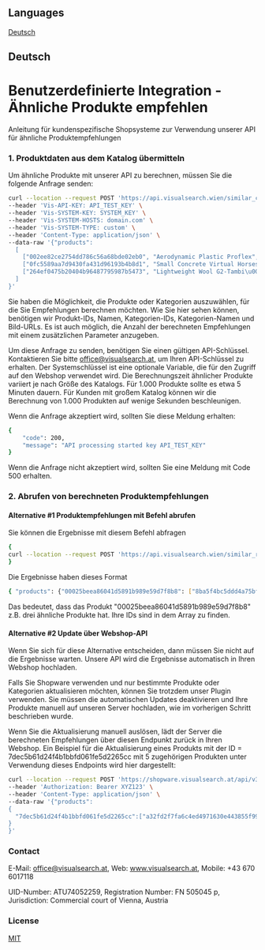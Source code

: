 ## Languages

[Deutsch](README.md#Deutsch)

## Deutsch

# Benutzerdefinierte Integration - Ähnliche Produkte empfehlen
Anleitung für kundenspezifische Shopsysteme zur Verwendung unserer API für ähnliche Produktempfehlungen

### 1. Produktdaten aus dem Katalog übermitteln

Um ähnliche Produkte mit unserer API zu berechnen, müssen Sie die folgende Anfrage senden:

```bash
curl --location --request POST 'https://api.visualsearch.wien/similar_compute' \
--header 'Vis-API-KEY: API_TEST_KEY' \
--header 'Vis-SYSTEM-KEY: SYSTEM_KEY' \
--header 'Vis-SYSTEM-HOSTS: domain.com' \
--header 'Vis-SYSTEM-TYPE: custom' \
--header 'Content-Type: application/json' \
--data-raw '{"products": 
  [
    ["002ee82ce2754dd786c56a68bde02eb0", "Aerodynamic Plastic Proflex", ["135f57af59ec49cf953db9e9f1dbfeeb", "4f8938e279a4485fac26dc973151594b", "803a938a305f464dae2778e9d43abcc3"], ["Schuhe", "Handtaschen", "Neu"], "http://visrecommendsimilarproducts-ajwwh.testenv.shopware.in/shop/public/media/a3/3e/75/1617786384/b6a7105d66d8ef6bf38a7bccfdf57746.jpg"],
    ["0fc5589aa7d9430fa431d96193b4b8d1", "Small Concrete Virtual Horseshoes", ["135f57af59ec49cf953db9e9f1dbfeeb", "4f8938e279a4485fac26dc973151594b", "803a938a305f464dae2778e9d43abcc3"], ["Schuhe", "Handtaschen", "Neu"], "http://visrecommendsimilarproducts-ajwwh.testenv.shopware.in/shop/public/media/78/72/89/1617786383/63b0317865f07190263723a09ce64ed9.jpg"],
    ["264ef0475b20404b96487795987b5473", "Lightweight Wool G2-Tambi\u00e9n", ["135f57af59ec49cf953db9e9f1dbfeeb", "4f8938e279a4485fac26dc973151594b", "803a938a305f464dae2778e9d43abcc3"], ["Schuhe", "Handtaschen", "Neu"], "http://visrecommendsimilarproducts-ajwwh.testenv.shopware.in/shop/public/media/2e/67/ba/1617786381/3e412a097a9db2766d811dd33c080267.jpg"]
  ]
}'
```
Sie haben die Möglichkeit, die Produkte oder Kategorien auszuwählen, für die Sie Empfehlungen berechnen möchten. Wie Sie hier sehen können, benötigen wir Produkt-IDs, Namen, Kategorien-IDs, Kategorien-Namen und Bild-URLs. Es ist auch möglich, die Anzahl der berechneten Empfehlungen mit einem zusätzlichen Parameter anzugeben.

Um diese Anfrage zu senden, benötigen Sie einen gültigen API-Schlüssel. Kontaktieren Sie bitte office@visualsearch.at, um Ihren API-Schlüssel zu erhalten. Der Systemschlüssel ist eine optionale Variable, die für den Zugriff auf den Webshop verwendet wird. Die Berechnungszeit ähnlicher Produkte variiert je nach Größe des Katalogs. Für 1.000 Produkte sollte es etwa 5 Minuten dauern. Für Kunden mit großem Katalog können wir die Berechnung von 1.000 Produkten auf wenige Sekunden beschleunigen.

Wenn die Anfrage akzeptiert wird, sollten Sie diese Meldung erhalten:

```bash
{
    "code": 200,
    "message": "API processing started key API_TEST_KEY"
}
```
Wenn die Anfrage nicht akzeptiert wird, sollten Sie eine Meldung mit Code 500 erhalten.

### 2. Abrufen von berechneten Produktempfehlungen

#### Alternative #1 Produktempfehlungen mit Befehl abrufen

Sie können die Ergebnisse mit diesem Befehl abfragen

```bash
{
curl --location --request POST 'https://api.visualsearch.wien/similar_results' --header 'Vis-API-KEY: API_TEST_KEY'
}
```

Die Ergebnisse haben dieses Format
```bash
{ "products": {"00025beea86041d5891b989e59d7f8b8": ["8ba5f4bc5ddd4a75bfe55238e9308385","0dda22aa515843e282691970711a9a16","ca97b9a85c3b4d1a99ef9258b255f555"],... }}
```

Das bedeutet, dass das Produkt "00025beea86041d5891b989e59d7f8b8" z.B. drei ähnliche Produkte hat. Ihre IDs sind in dem Array zu finden.

#### Alternative #2 Update über Webshop-API

Wenn Sie sich für diese Alternative entscheiden, dann müssen Sie nicht auf die Ergebnisse warten. Unsere API wird die Ergebnisse automatisch in Ihren Webshop hochladen. 

Falls Sie Shopware verwenden und nur bestimmte Produkte oder Kategorien aktualisieren möchten, können Sie trotzdem unser Plugin verwenden. Sie müssen die automatischen Updates deaktivieren und Ihre Produkte manuell auf unseren Server hochladen, wie im vorherigen Schritt beschrieben wurde.

Wenn Sie die Aktualisierung manuell auslösen, lädt der Server die berechneten Empfehlungen über diesen Endpunkt zurück in Ihren Webshop. Ein Beispiel für die Aktualisierung eines Produkts mit der ID = 7dec5b61d24f4b1bbfd061fe5d2265cc mit 5 zugehörigen Produkten unter Verwendung dieses Endpoints wird hier dargestellt:

```bash
curl --location --request POST 'https://shopware.visualsearch.at/api/v3/vis/sim/update_cross' \
--header 'Authorization: Bearer XYZ123' \
--header 'Content-Type: application/json' \
--data-raw '{"products":
{
  "7dec5b61d24f4b1bbfd061fe5d2265cc":["a32fd2f7fa6c4ed4971630e443855f99", "91f639a5a9cd4cd699eb7d926703b98b", "e817bd859d2a4401ab69499abc86d801", "8ba5f4bc5ddd4a75bfe55238e9308385", "9988e0f6e23f47e1aafaab2c9317dd78"]
}
}'
```

### Contact
E-Mail: office@visualsearch.at, Web: www.visualsearch.at, Mobile: +43 670 6017118

UID-Number: ATU74052259, Registration Number: FN 505045 p, Jurisdiction: Commercial court of Vienna, Austria

### License
[MIT](https://choosealicense.com/licenses/mit/)
